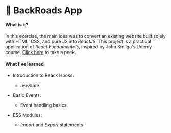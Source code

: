 # 🧩 BackRoads App

#### What is it?

In this exercise, the main idea was to convert an existing website built solely with HTML, CSS, and pure JS into *ReactJS*. This project is a practical application of _React Fundamentals_, inspired by John Smilga's Udemy course. [Click here](https://the-backroads-project.netlify.app/) to take a peek.

#### What I've learned

- Introduction to Reack Hooks:

  - _useState_

- Basic Events:

  - Event handling basics

- ES6 Modules:

  - *Import* and *Export* statements
